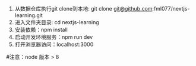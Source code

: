 1. 从数据仓库执行git clone到本地: git clone git@github.com:fml077/nextjs-learning.git
2. 进入文件夹目录: cd nextjs-learning
3. 安装依赖：npm install
4. 启动开发环境服务：npm run dev
5. 打开浏览器访问：localhost:3000

#注意：node 版本 > 8
